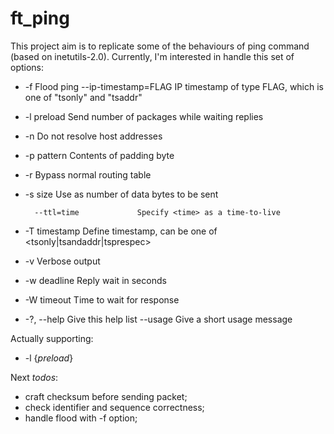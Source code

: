 # ft_ping

This project aim is to replicate some of the behaviours of ping command (based on inetutils-2.0).
Currently, I'm interested in handle this set of options:

- -f                         Flood ping
        --ip-timestamp=FLAG    IP timestamp of type FLAG, which is one of
                               "tsonly" and "tsaddr"

- -l preload                 Send <preload> number of packages while waiting
                               replies

- -n                         Do not resolve host addresses

- -p pattern                 Contents of padding byte

- -r                         Bypass normal routing table

- -s size                    Use <size> as number of data bytes to be sent

        --ttl=time             Specify <time> as a time-to-live

- -T timestamp               Define timestamp, can be one of
                               <tsonly|tsandaddr|tsprespec>

- -v                         Verbose output
- -w deadline                Reply wait <deadline> in seconds

- -W timeout                 Time to wait for response

- -?, --help                 Give this help list
      --usage                Give a short usage message

Actually supporting:
- -l {*preload*}


Next *todos*:

- craft checksum before sending packet;
- check identifier and sequence correctness;
- handle flood with -f option;

